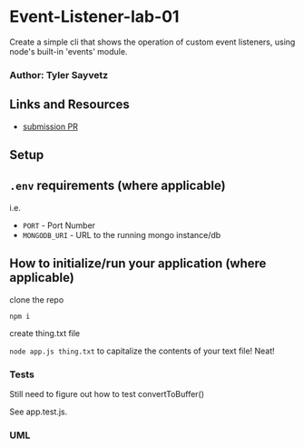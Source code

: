 
# Event-Listener-lab-01

Create a simple cli that shows the operation of custom event listeners, using node's built-in 'events' module.

### Author: Tyler Sayvetz 

## Links and Resources

- [submission PR]()

## Setup

## `.env` requirements (where applicable)

i.e.

- `PORT` - Port Number
- `MONGODB_URI` - URL to the running mongo instance/db

## How to initialize/run your application (where applicable)

clone the repo

`npm i`

create thing.txt file 

`node app.js thing.txt` to capitalize the contents of your text file! Neat! 

### Tests

Still need to figure out how to test convertToBuffer()

See app.test.js.



### UML


